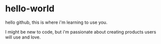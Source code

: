 # hello-world
hello github, this is where i'm learning to use you.

I might be new to code, but i'm passionate about creating products users will use and love. 
